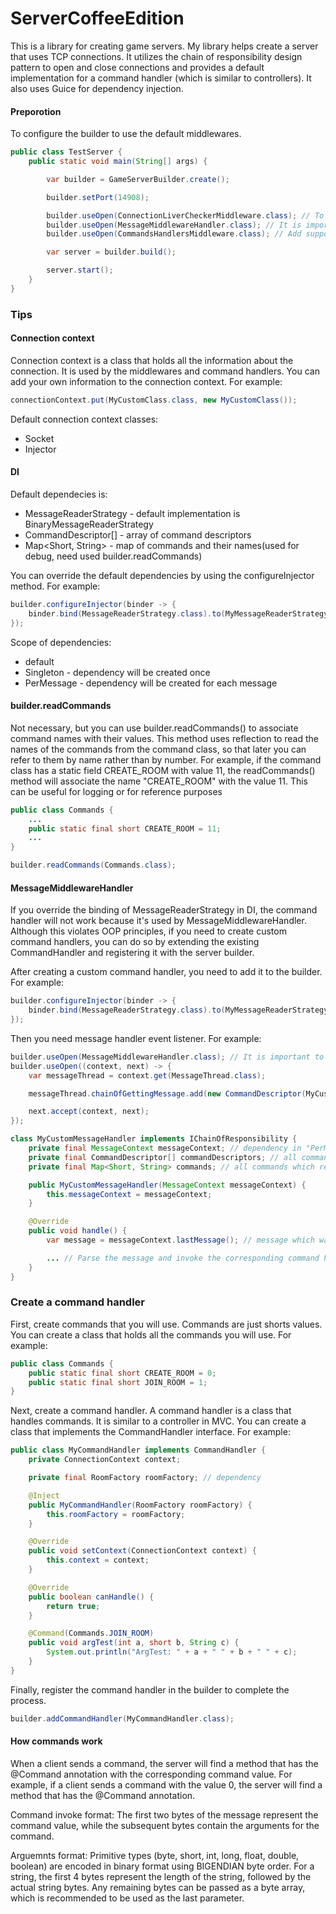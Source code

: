 # ServerCoffeeEdition
This is a library for creating game servers. My library helps create a server that uses TCP connections. It utilizes the chain of responsibility design pattern to open and close connections and provides a default implementation for a command handler (which is similar to controllers). It also uses Guice for dependency injection.

#### Preporotion 
To configure the builder to use the default middlewares.
```java
public class TestServer {
    public static void main(String[] args) {

        var builder = GameServerBuilder.create();

        builder.setPort(14908);

        builder.useOpen(ConnectionLiverCheckerMiddleware.class); // To prevent idle connections, it is recommended to automatically close the connection after 5 seconds of inactivity.
        builder.useOpen(MessageMiddlewareHandler.class); // It is important to use the correct tool for command handlers
        builder.useOpen(CommandsHandlersMiddleware.class); // Add support for command handlers, important use after MessageMiddlewareHandler

        var server = builder.build();

        server.start();
    }
}
```

### Tips

#### Connection context

Connection context is a class that holds all the information about the connection. It is used by the middlewares and command handlers. You can add your own information to the connection context. For example:
```java
connectionContext.put(MyCustomClass.class, new MyCustomClass());
```

Default connection context classes:
- Socket
- Injector

#### DI

Default dependecies is:
- MessageReaderStrategy - default implementation is BinaryMessageReaderStrategy
- CommandDescriptor[] - array of command descriptors
- Map<Short, String> - map of commands and their names(used for debug, need used builder.readCommands)

You can override the default dependencies by using the configureInjector method. For example:
```java
builder.configureInjector(binder -> {
    binder.bind(MessageReaderStrategy.class).to(MyMessageReaderStrategy.class);
});
```

Scope of dependencies:
- default
- Singleton - dependency will be created once
- PerMessage - dependency will be created for each message

#### builder.readCommands
Not necessary, but you can use builder.readCommands() to associate command names with their values. This method uses reflection to read the names of the commands from the command class, so that later you can refer to them by name rather than by number. For example, if the command class has a static field CREATE_ROOM with value 11, the readCommands() method will associate the name "CREATE_ROOM" with the value 11. This can be useful for logging or for reference purposes
```java
public class Commands {
    ...
    public static final short CREATE_ROOM = 11;
    ...
}

builder.readCommands(Commands.class);
```


#### MessageMiddlewareHandler

If you override the binding of MessageReaderStrategy in DI, the command handler will not work because it's used by MessageMiddlewareHandler. Although this violates OOP principles, if you need to create custom command handlers, you can do so by extending the existing CommandHandler and registering it with the server builder.

After creating a custom command handler, you need to add it to the builder. For example:
```java
builder.configureInjector(binder -> {
    binder.bind(MessageReaderStrategy.class).to(MyMessageReaderStrategy.class);
});
```

Then you need message handler event listener. For example:
```java
builder.useOpen(MessageMiddlewareHandler.class); // It is important to use the correct tool for command handlers
builder.useOpen((context, next) -> {
    var messageThread = context.get(MessageThread.class);

    messageThread.chainOfGettingMessage.add(new CommandDescriptor(MyCustomMessageHandler.class));

    next.accept(context, next);
});

class MyCustomMessageHandler implements IChainOfResponsibility {
    private final MessageContext messageContext; // dependency in "PerMessage" scope
    private final CommandDescriptor[] commandDescriptors; // all commands which registered in builder
    private final Map<Short, String> commands; // all commands which registered in builder by readCommands

    public MyCustomMessageHandler(MessageContext messageContext) {
        this.messageContext = messageContext;
    }

    @Override
    public void handle() {
        var message = messageContext.lastMessage(); // message which was readed by MessageReaderStrategy

        ... // Parse the message and invoke the corresponding command handler
    }
}

```

### Create a command handler

First, create commands that you will use. Commands are just shorts values. You can create a class that holds all the commands you will use. For example:
```java
public class Commands {
    public static final short CREATE_ROOM = 0;
    public static final short JOIN_ROOM = 1;
}
```

Next, create a command handler. A command handler is a class that handles commands. It is similar to a controller in MVC. You can create a class that implements the CommandHandler interface. For example:

```java
public class MyCommandHandler implements CommandHandler {
    private ConnectionContext context;

    private final RoomFactory roomFactory; // dependency 

    @Inject
    public MyCommandHandler(RoomFactory roomFactory) {
        this.roomFactory = roomFactory;
    }

    @Override
    public void setContext(ConnectionContext context) {
        this.context = context;
    }

    @Override
    public boolean canHandle() {
        return true;
    }

    @Command(Commands.JOIN_ROOM)
    public void argTest(int a, short b, String c) {
        System.out.println("ArgTest: " + a + " " + b + " " + c);
    }
}

```

Finally, register the command handler in the builder to complete the process.

```java
builder.addCommandHandler(MyCommandHandler.class);
```

#### How commands work
When a client sends a command, the server will find a method that has the @Command annotation with the corresponding command value. For example, if a client sends a command with the value 0, the server will find a method that has the @Command annotation. 

Command invoke format:
The first two bytes of the message represent the command value, while the subsequent bytes contain the arguments for the command.

Arguemnts format:
Primitive types (byte, short, int, long, float, double, boolean) are encoded in binary format using BIGENDIAN byte order. For a string, the first 4 bytes represent the length of the string, followed by the actual string bytes. Any remaining bytes can be passed as a byte array, which is recommended to be used as the last parameter.